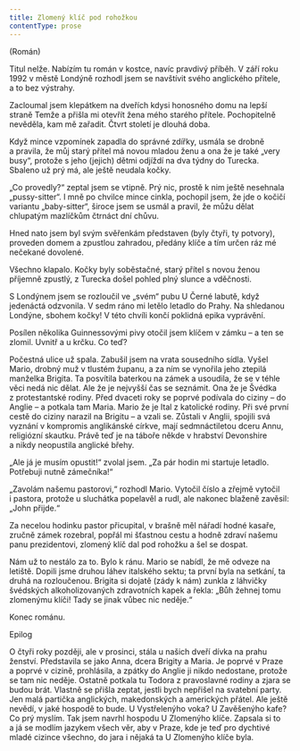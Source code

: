```yaml
---
title: Zlomený klíč pod rohožkou
contentType: prose
---
```


(Román)

Titul nelže. Nabízím tu román v kostce, navíc pravdivý příběh. V září roku 1992 v městě Londýně rozhodl jsem se navštívit svého anglického přítele, a to bez výstrahy.

Zacloumal jsem klepátkem na dveřích kdysi honosného domu na lepší straně Temže a přišla mi otevřít žena mého starého přítele. Pochopitelně nevěděla, kam mě zařadit. Čtvrt století je dlouhá doba.

Když mince vzpomínek zapadla do správné zdířky, usmála se drobně a pravila, že můj starý přítel má novou mladou ženu a ona že je také „very busy“, protože s jeho (jejich) dětmi odjíždí na dva týdny do Turecka. Sbaleno už prý má, ale ještě neudala kočky.

„Co provedly?“ zeptal jsem se vtipně. Prý nic, prostě k nim ještě nesehnala „pussy-sitter“. I mně po chvilce mince cinkla, pochopil jsem, že jde o kočičí variantu „baby-sitter“, široce jsem se usmál a pravil, že můžu dělat chlupatým mazlíčkům čtrnáct dní chůvu.

Hned nato jsem byl svým svěřenkám představen (byly čtyři, ty potvory), proveden domem a zpustlou zahradou, předány klíče a tím určen ráz mé nečekané dovolené.

Všechno klapalo. Kočky byly soběstačné, starý přítel s novou ženou příjemně zpustlý, z Turecka došel pohled plný slunce a vděčnosti.

S Londýnem jsem se rozloučil ve „svém“ pubu U Černé labutě, když jedenáctá odzvonila. V sedm ráno mi letělo letadlo do Prahy. Na shledanou Londýne, sbohem kočky! V této chvíli končí poklidná epika vyprávění.

Posílen několika Guinnessovými pivy otočil jsem klíčem v zámku – a ten se zlomil. Uvnitř a u krčku. Co teď?

Počestná ulice už spala. Zabušil jsem na vrata sousedního sídla. Vyšel Mario, drobný muž v tlustém županu, a za ním se vynořila jeho ztepilá manželka Brigita. Ta posvítila baterkou na zámek a usoudila, že se v téhle věci nedá nic dělat. Ale že je nejvyšší čas se seznámit. Ona že je Švédka z protestantské rodiny. Před dvaceti roky se poprvé podívala do ciziny – do Anglie – a potkala tam Maria. Mario že je Ital z katolické rodiny. Při své první cestě do ciziny narazil na Brigitu – a vzali se. Zůstali v Anglii, spojili svá vyznání v kompromis anglikánské církve, mají sedmnáctiletou dceru Annu, religiózní skautku. Právě teď je na táboře někde v hrabství Devonshire a nikdy neopustila anglické břehy.

„Ale já je musím opustit!“ zvolal jsem. „Za pár hodin mi startuje letadlo. Potřebuji nutně zámečníka!“

„Zavolám našemu pastorovi,“ rozhodl Mario. Vytočil číslo a zřejmě vytočil i pastora, protože u sluchátka popelavěl a rudl, ale nakonec blaženě zavěsil: „John přijde.“

Za necelou hodinku pastor přicupital, v brašně měl nářadí hodné kasaře, zručně zámek rozebral, popřál mi šťastnou cestu a hodně zdraví našemu panu prezidentovi, zlomený klíč dal pod rohožku a šel se dospat.

Nám už to nestálo za to. Bylo k ránu. Mario se nabídl, že mě odveze na letiště. Dopili jsme druhou láhev italského sektu; ta první byla na setkání, ta druhá na rozloučenou. Brigita si dojatě (zády k nám) zunkla z láhvičky švédských alkoholizovaných zdravotních kapek a řekla: „Bůh žehnej tomu zlomenýmu klíči! Tady se jinak vůbec nic neděje.“

Konec románu.

Epilog

  

O čtyři roky později, ale v prosinci, stála u našich dveří dívka na prahu ženství. Představila se jako Anna, dcera Brigity a Maria. Je poprvé v Praze a poprvé v cizině, prohlásila, a zpátky do Anglie ji nikdo nedostane, protože se tam nic neděje. Ostatně potkala tu Todora z pravoslavné rodiny a zjara se budou brát. Vlastně se přišla zeptat, jestli bych nepřišel na svatební party. Jen malá partička anglických, makedonských a amerických přátel. Ale ještě nevědí, v jaké hospodě to bude. U Vystřelenýho voka? U Zavěšenýho kafe? Co prý myslím. Tak jsem navrhl hospodu U Zlomenýho klíče. Zapsala si to a já se modlím jazykem všech věr, aby v Praze, kde je teď pro dychtivé mladé cizince všechno, do jara i nějaká ta U Zlomenýho klíče byla.
